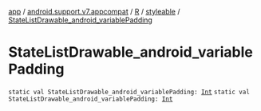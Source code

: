 [app](../../../index.md) / [android.support.v7.appcompat](../../index.md) / [R](../index.md) / [styleable](index.md) / [StateListDrawable_android_variablePadding](./-state-list-drawable_android_variable-padding.md)

# StateListDrawable_android_variablePadding

`static val StateListDrawable_android_variablePadding: `[`Int`](https://kotlinlang.org/api/latest/jvm/stdlib/kotlin/-int/index.html)
`static val StateListDrawable_android_variablePadding: `[`Int`](https://kotlinlang.org/api/latest/jvm/stdlib/kotlin/-int/index.html)